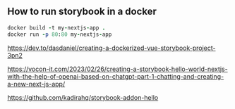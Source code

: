 ## How to run storybook in a docker

```ruby
docker build -t my-nextjs-app .
docker run -p 80:80 my-nextjs-app
```

https://dev.to/dasdaniel/creating-a-dockerized-vue-storybook-project-3pn2

https://vocon-it.com/2023/02/26/creating-a-storybook-hello-world-nextjs-with-the-help-of-openai-based-on-chatgpt-part-1-chatting-and-creating-a-new-next-js-app/

https://github.com/kadirahq/storybook-addon-hello

